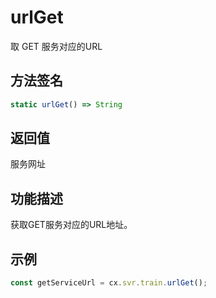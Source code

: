 # urlGet

取 GET 服务对应的URL

## 方法签名
```typescript
static urlGet() => String
```

## 返回值
服务网址

## 功能描述
获取GET服务对应的URL地址。

## 示例
```typescript
const getServiceUrl = cx.svr.train.urlGet();
``` 